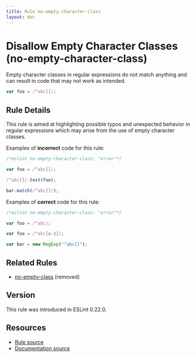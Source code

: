 ```yaml
---
title: Rule no-empty-character-class
layout: doc
---
```

<!-- Note: No pull requests accepted for this file. See README.md in the root directory for details. -->

# Disallow Empty Character Classes (no-empty-character-class)

Empty character classes in regular expressions do not match anything and can result in code that may not work as intended.

```js
var foo = /^abc[]/;
```

## Rule Details

This rule is aimed at highlighting possible typos and unexpected behavior in regular expressions which may arise from the use of empty character classes.

Examples of **incorrect** code for this rule:

```js
/*eslint no-empty-character-class: "error"*/

var foo = /^abc[]/;

/^abc[]/.test(foo);

bar.match(/^abc[]/);
```

Examples of **correct** code for this rule:

```js
/*eslint no-empty-character-class: "error"*/

var foo = /^abc/;

var foo = /^abc[a-z]/;

var bar = new RegExp("^abc[]");
```

## Related Rules

* [no-empty-class](no-empty-class) (removed)

## Version

This rule was introduced in ESLint 0.22.0.

## Resources

* [Rule source](https://github.com/eslint/eslint/tree/master/lib/rules/no-empty-character-class.js)
* [Documentation source](https://github.com/eslint/eslint/tree/master/docs/rules/no-empty-character-class.md)
